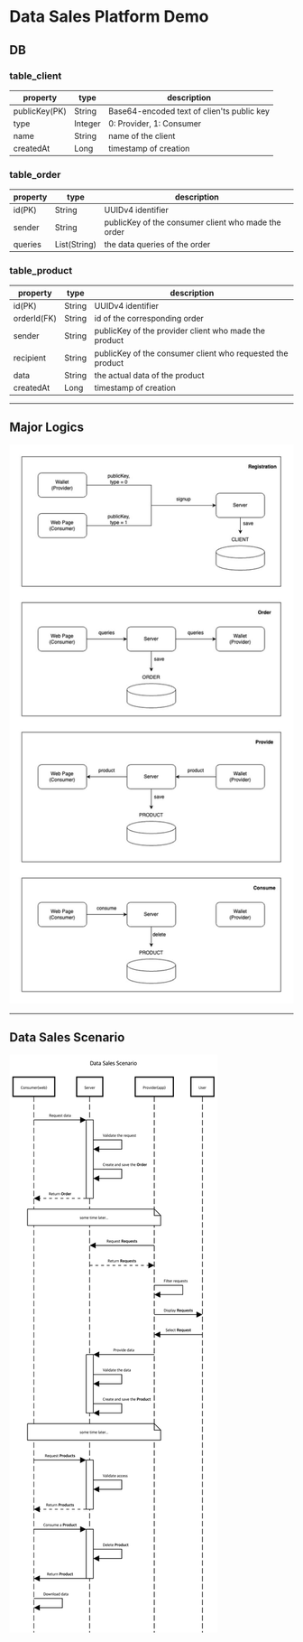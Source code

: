 # Data Sales Platform Demo

## DB
### table_client
| property | type | description |
| --- | --- | --- |
| publicKey(PK) | String | Base64-encoded text of clien'ts public key |
| type | Integer | 0: Provider, 1: Consumer |
| name | String | name of the client |
| createdAt | Long | timestamp of creation |

### table_order
| property | type | description |
| --- | --- | --- |
| id(PK) | String | UUIDv4 identifier |
| sender | String | publicKey of the consumer client who made the order |
| queries | List(String) | the data queries of the order |

### table_product
| property | type | description |
| --- | --- | --- |
| id(PK) | String | UUIDv4 identifier |
| orderId(FK) | String | id of the corresponding order |
| sender | String | publicKey of the provider client who made the product |
| recipient | String | publicKey of the consumer client who requested the product |
| data | String | the actual data of the product |
| createdAt | Long | timestamp of creation |

---

## Major Logics
![major logics](./architectures/data-sales-platform.jpg)

---

## Data Sales Scenario
![major logics](./architectures/scenario.png)